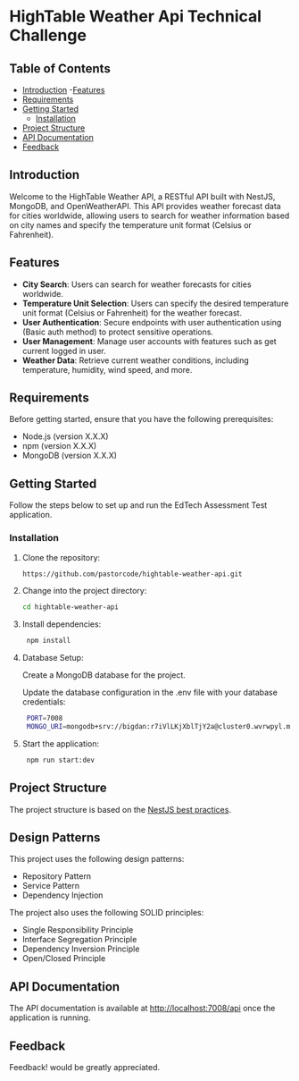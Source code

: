 # HighTable Weather Api Technical Challenge

## Table of Contents

- [Introduction](#introduction)
-[Features](#features)
- [Requirements](#requirements)
- [Getting Started](#getting-started)
    - [Installation](#installation)
- [Project Structure](#project-structure)
- [API Documentation](#api-documentation)
- [Feedback](#feedback)

## Introduction

Welcome to the HighTable Weather API, a RESTful API built with NestJS, MongoDB, and OpenWeatherAPI. This API provides weather forecast data for cities worldwide, allowing users to search for weather information based on city names and specify the temperature unit format (Celsius or Fahrenheit).

## Features

- **City Search**: Users can search for weather forecasts for cities worldwide.
- **Temperature Unit Selection**: Users can specify the desired temperature unit format (Celsius or Fahrenheit) for the weather forecast.
- **User Authentication**: Secure endpoints with user authentication using (Basic auth method) to protect sensitive operations.
- **User Management**: Manage user accounts with features such as get current logged in user.
- **Weather Data**: Retrieve current weather conditions, including temperature, humidity, wind speed, and more.


## Requirements

Before getting started, ensure that you have the following prerequisites:

- Node.js (version X.X.X)
- npm (version X.X.X)
- MongoDB (version X.X.X)

## Getting Started

Follow the steps below to set up and run the EdTech Assessment Test application.

### Installation

1. Clone the repository:

   ```bash
   https://github.com/pastorcode/hightable-weather-api.git

2. Change into the project directory:

   ```bash
   cd hightable-weather-api
   ```
3. Install dependencies:

   ```bash
    npm install
    ```
4. Database Setup:

   Create a MongoDB database for the project.

   Update the database configuration in the .env file with your database credentials:

   ```bash
    PORT=7008
    MONGO_URI=mongodb+srv://bigdan:r7iVlLKjXblTjY2a@cluster0.wvrwpyl.mongodb.net/weather_db?retryWrites=true&w=majority&appName=Cluster0
   
    ```

5. Start the application:

   ```bash
    npm run start:dev
    ```

## Project Structure

The project structure is based on the [NestJS best practices](https://docs.nestjs.com/techniques/performance).

## Design Patterns
This project uses the following design patterns:
* Repository Pattern
* Service Pattern
* Dependency Injection

The project also uses the following SOLID principles:
* Single Responsibility Principle
* Interface Segregation Principle
* Dependency Inversion Principle
* Open/Closed Principle

## API Documentation

The API documentation is available at [http://localhost:7008/api](http://localhost:8081/docs) once the application is running.


## Feedback

Feedback! would be greatly appreciated.